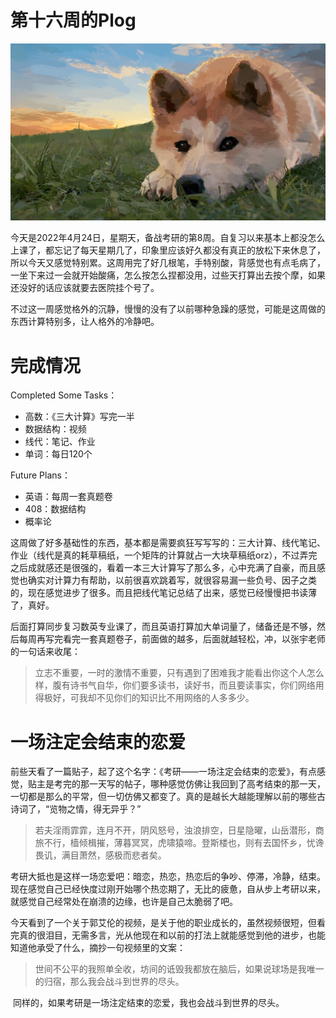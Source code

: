 # 第十六周的Plog

![](Source/16/preface.png)

​		今天是2022年4月24日，星期天，备战考研的第8周。自复习以来基本上都没怎么上课了，都忘记了每天星期几了，印象里应该好久都没有真正的放松下来休息了，所以今天又感觉特别累。这周用完了好几根笔，手特别酸，背感觉也有点毛病了，一坐下来过一会就开始酸痛，怎么按怎么捏都没用，过些天打算出去按个摩，如果还没好的话应该就要去医院挂个号了。

​		不过这一周感觉格外的沉静，慢慢的没有了以前哪种急躁的感觉，可能是这周做的东西计算特别多，让人格外的冷静吧。



# 完成情况

Completed Some Tasks：

- 高数：《三大计算》写完一半
- 数据结构：视频
- 线代：笔记、作业
- 单词：每日120个

Future Plans：

- 英语：每周一套真题卷
- 408：数据结构
- 概率论

​		这周做了好多基础性的东西，基本都是需要疯狂写写写的：三大计算、线代笔记、作业（线代是真的耗草稿纸，一个矩阵的计算就占一大块草稿纸orz），不过弄完之后成就感还是很强的，看着一本三大计算写了那么多，心中充满了自豪，而且感觉也确实对计算力有帮助，以前很喜欢跳着写，就很容易漏一些负号、因子之类的，现在感觉进步了很多。而且把线代笔记总结了出来，感觉已经慢慢把书读薄了，真好。

​		后面打算同步复习数英专业课了，而且英语打算加大单词量了，储备还是不够，然后每周再写完看完一套真题卷子，前面做的越多，后面就越轻松，冲，以张宇老师的一句话来收尾：

>  立志不重要，一时的激情不重要，只有遇到了困难我才能看出你这个人怎么样，腹有诗书气自华，你们要多读书，读好书，而且要读事实，你们网络用得极好，可我却不见你们的知识比不用网络的人多多少。



# 一场注定会结束的恋爱

​		前些天看了一篇贴子，起了这个名字：《考研——一场注定会结束的恋爱》，有点感觉，贴主是考完的那一天写的帖子，哪种感觉仿佛让我回到了高考结束的那一天，一切都是那么的平常，但一切仿佛又都变了。真的是越长大越能理解以前的哪些古诗词了，“览物之情，得无异乎？”

>  若夫淫雨霏霏，连月不开，阴风怒号，浊浪排空，日星隐曜，山岳潜形，商旅不行，樯倾楫摧，薄暮冥冥，虎啸猿啼。登斯楼也，则有去国怀乡，忧谗畏讥，满目萧然，感极而悲者矣。

​		考研大抵也是这样一场恋爱吧：暗恋，热恋，热恋后的争吵、停滞，冷静，结束。现在感觉自己已经快度过刚开始哪个热恋期了，无比的疲惫，自从步上考研以来，就感觉自己经常处在崩溃的边缘，也许是自己太脆弱了吧。

​		今天看到了一个关于郭艾伦的视频，是关于他的职业成长的，虽然视频很短，但看完真的很泪目，无需多言，光从他现在和以前的打法上就能感觉到他的进步，也能知道他承受了什么，摘抄一句视频里的文案：

>  世间不公平的我照单全收，坊间的诋毁我都放在脑后，如果说球场是我唯一的归宿，那么我会战斗到世界的尽头。

​		同样的，如果考研是一场注定结束的恋爱，我也会战斗到世界的尽头。
